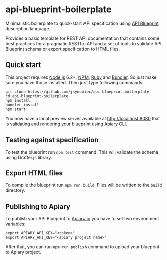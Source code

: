 # api-blueprint-boilerplate

Minimalistic boilerplate to quick-start API specification using [API Blueprint](https://apiblueprint.org/) description language. 

Provides a basic template for REST API documentation that contains some best practices for a pragmatic RESTful API and a set of tools to validate API Blueprint schema or export specification to HTML files.

## Quick start

This project requires [Node.js](https://nodejs.org/) 6.2+, [NPM](https://www.npmjs.com/), [Ruby](https://www.ruby-lang.org) and [Bundler](http://bundler.io/). So just make sure you have those installed. Then just type following commands:

```
git clone https://github.com/jsynowiec/api-blueprint-boilerplate
cd api-blueprint-boilerplate
npm install
bundler install
npm start
``` 

You now have a local preview server available at [http://localhost:8080](http://localhost:8080) that is validating and rendering your blueprint using [Apiary CLI](https://apiary.io/).

## Testing against specification

To test the blueprint run `npm test` command. This will validate the schema using Drafter.js library.

## Export HTML files

To compile the blueprint run `npm run build`. Files will be written to the `build` directory.

## Publishing to Apiary

To publish your API Blueprint to [Apiary.io](http://apiary.io) you have to set two environment variables:

```
export APIARY_API_KEY="<token>"
export APIARY_API_KEY="<apiary project name>"
```

After that, you can run `npm run publish` command to upload your blueprint to Apiary project.